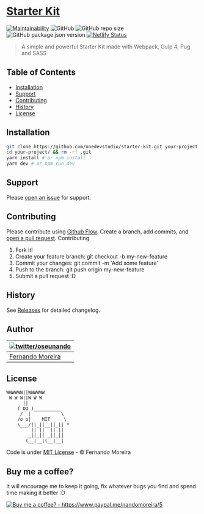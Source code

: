 # [Starter Kit](https://starter-kit.netlify.com/)

[![Maintainability](https://api.codeclimate.com/v1/badges/e98eec03de678dcdb610/maintainability)](https://codeclimate.com/github/onedevstudio/starter-kit/maintainability) ![GitHub](https://img.shields.io/github/license/onedevstudio/starter-kit.svg) ![GitHub repo size](https://img.shields.io/github/repo-size/onedevstudio/starter-kit.svg) ![GitHub package.json version](https://img.shields.io/github/package-json/v/onedevstudio/starter-kit.svg) [![Netlify Status](https://api.netlify.com/api/v1/badges/59489b42-daeb-4c07-af4a-158aae7ff899/deploy-status)](https://app.netlify.com/sites/starter-kit/deploys) 

> A simple and powerful Starter Kit made with Webpack, Gulp 4, Pug and SASS

## Table of Contents

- [Installation](#installation)
- [Support](#support)
- [Contributing](#contributing)
- [History](#history)
- [License](#license)

## Installation

```bash
git clone https://github.com/onedevstudio/starter-kit.git your-project
cd your-project/ && rm -rf .git
yarn install # or npm install
yarn dev # or npm run dev
```

## Support

Please [open an issue](../../issues/new) for support.

## Contributing

Please contribute using [Github Flow](https://guides.github.com/introduction/flow/). Create a branch, add commits, and [open a pull request](../../compare?expand=1).
Contributing

1. Fork it!
2. Create your feature branch: git checkout -b my-new-feature
3. Commit your changes: git commit -m 'Add some feature'
4. Push to the branch: git push origin my-new-feature
5. Submit a pull request :D

## History

See [Releases](../../releases) for detailed changelog.

## Author

| [![twitter/oseunando](https://avatars6.githubusercontent.com/u/1318271?v=4&s=120)](http://twitter.com/oseunando "Follow @oseunando on Twitter") |
| ----------------------------------------------------------------------------------------------------------------------------------------------- |
| [Fernando Moreira](http://twitter.com/oseunando)                                                                                                |

## License

```
WWWWWW||WWWWWW
 W W W||W W W
      ||
    ( OO )__________
     /  |           \
    /o o|    MIT     \
    \___/||_||__||_|| *
         || ||  || ||
        _||_|| _||_||
       (__|__|(__|__|
```

Code is under [MIT License](/LICENSE) - © Fernando Moreira

## Buy me a coffee?

It will encourage me to keep it going, fix whatever bugs you find and spend time making it better :D

<a href="https://www.paypal.me/nandomoreira/5">
  <img src="https://img.shields.io/badge/Buy%20me%20a%20coffee%3F-US%24%205-blue.svg" alt="Buy me a coffee? - https://www.paypal.me/nandomoreira/5">
</a>
